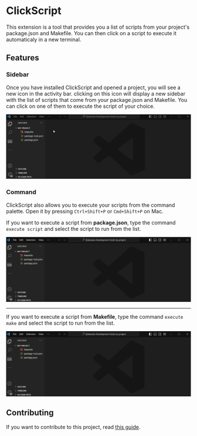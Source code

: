 # ClickScript

This extension is a tool that provides you a list of scripts from your project's package.json and Makefile. You can then click on a script to execute it automaticaly in a new terminal.


## Features

### Sidebar

Once you have installed ClickScript and opened a project, you will see a new icon in the activity bar. clicking on this icon will display a new sidebar with the list of scripts that come from your package.json and Makefile. You can click on one of them to execute the script of your choice.

![](./resources/Readme_preview.gif)

### Command

ClickScript also allows you to execute your scripts from the command palette. Open it by pressing `Ctrl+Shift+P` or `Cmd+Shift+P` on Mac.

If you want to execute a script from **package.json**, type the command `execute script` and select the script to run from the list.

![](./resources/Readme_command_script.gif)

---

If you want to execute a script from **Makefile**, type the command `execute make` and select the script to run from the list.

![](./resources/Readme_command_make.gif)

## Contributing

If you want to contribute to this project, read [this guide](CONTRIBUTING.md).
